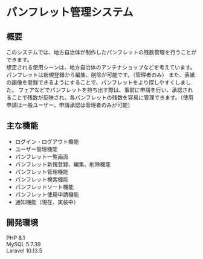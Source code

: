 # パンフレット管理システム
## 概要
このシステムでは、地方自治体が制作したパンフレットの残数管理を行うことができます。  
想定される使用シーンは、地方自治体のアンテナショップなどを考えています。  
パンフレットは新規登録から編集、削除が可能です。（管理者のみ）
また、表紙の画像を登録できるようにすることで、パンフレットをより探しやすくしました。
フェアなどでパンフレットを持ち出す際は、事前に申請を行い、承認されることで残数が反映され、各パンフレットの残数を容易に管理できます。（使用申請は一般ユーザー、申請承認は管理者のみが可能）  

## 主な機能
* ログイン・ログアウト機能
* ユーザー管理機能
* パンフレット一覧画面
* パンフレット新規登録、編集、削除機能
* パンフレット管理機能
* パンフレット検索機能
* パンフレットソート機能
* パンフレット使用申請機能
* 通知機能（現在、実装中）

## 開発環境
PHP 8.1  
MySQL 5.7.39  
Laravel 10.13.5  
